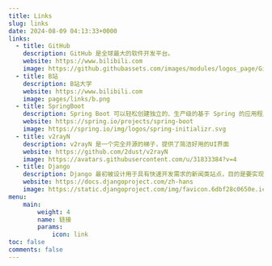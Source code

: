 ```yaml
---
title: Links
slug: links
date: 2024-08-09 04:13:33+0000
links:
  - title: GitHub
    description: GitHub 是全球最大的软件开发平台。
    website: https://www.bilibili.com
    image: https://github.githubassets.com/images/modules/logos_page/GitHub-Mark.png
  - title: B站
    description: B站大学
    website: https://www.bilibili.com
    image: pages/links/b.png
  - title: SpringBoot
    description: Spring Boot 可以轻松创建独立的、生产级的基于 Spring 的应用程序，您可以“直接运行”。
    website: https://spring.io/projects/spring-boot
    image: https://spring.io/img/logos/spring-initializr.svg
  - title: v2rayN
    description: v2rayN 是一个完全开源的梯子，提供了简洁好用的UI界面
    website: https://github.com/2dust/v2rayN
    image: https://avatars.githubusercontent.com/u/31833384?v=4
  - title: Django
    description: Django 最初被设计用于具有快速开发需求的新闻类站点，目的是要实现简单快捷的网站开发。以下内容简要介绍了如何使用 Django 实现一个数据库驱动的网络应用。
    website: https://docs.djangoproject.com/zh-hans
    image: https://static.djangoproject.com/img/favicon.6dbf28c0650e.ico 
menu:
    main:   
        weight: 4
        name: 链接
        params:
            icon: link
toc: false 
comments: false
---
```


